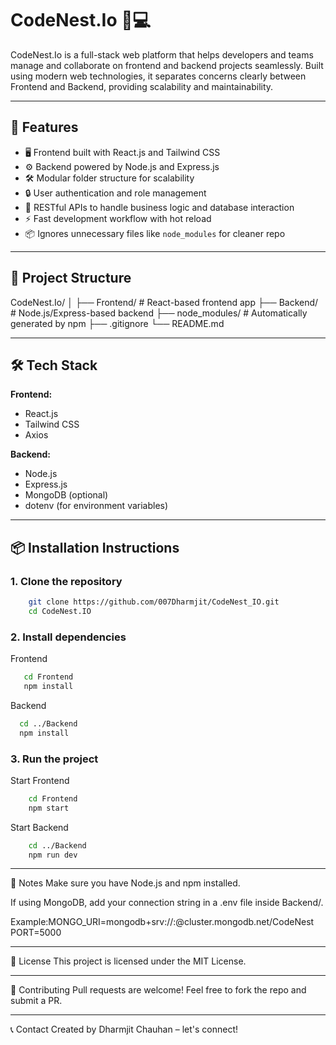 # CodeNest.Io 🧠💻

CodeNest.Io is a full-stack web platform that helps developers and teams manage and collaborate on frontend and backend projects seamlessly. Built using modern web technologies, it separates concerns clearly between Frontend and Backend, providing scalability and maintainability.

---

## 🚀 Features

- 🖥️ Frontend built with React.js and Tailwind CSS
- ⚙️ Backend powered by Node.js and Express.js
- 🛠️ Modular folder structure for scalability
- 🔒 User authentication and role management
- 📁 RESTful APIs to handle business logic and database interaction
- ⚡ Fast development workflow with hot reload
- 📦 Ignores unnecessary files like `node_modules` for cleaner repo

---

## 📁 Project Structure
CodeNest.Io/
│
├── Frontend/ # React-based frontend app
├── Backend/ # Node.js/Express-based backend
├── node_modules/ # Automatically generated by npm
├── .gitignore
└── README.md

---

## 🛠️ Tech Stack

**Frontend:**
- React.js
- Tailwind CSS
- Axios

**Backend:**
- Node.js
- Express.js
- MongoDB (optional)
- dotenv (for environment variables)

---

## 📦 Installation Instructions

### 1. Clone the repository 
```bash
    git clone https://github.com/007Dharmjit/CodeNest_IO.git
    cd CodeNest.IO
```

### 2. Install dependencies
Frontend
 ```bash
    cd Frontend
    npm install
```
 Backend 
  ```bash
    cd ../Backend
    npm install
```

### 3. Run the project 
Start Frontend
```bash
    cd Frontend
    npm start
```
Start Backend
```bash
    cd ../Backend
    npm run dev
```

---

📌 Notes
Make sure you have Node.js and npm installed.

If using MongoDB, add your connection string in a .env file inside Backend/.

Example:MONGO_URI=mongodb+srv://<username>:<password>@cluster.mongodb.net/CodeNest
PORT=5000

---

📄 License
This project is licensed under the MIT License.

---

🙌 Contributing
Pull requests are welcome! Feel free to fork the repo and submit a PR.

---

📞 Contact
Created by Dharmjit Chauhan – let's connect!
